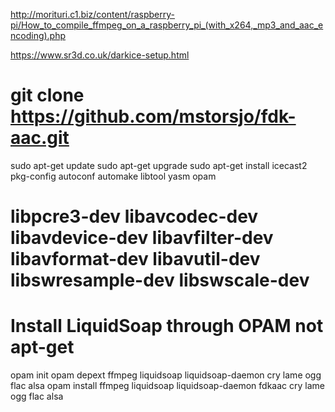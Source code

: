 


http://morituri.c1.biz/content/raspberry-pi/How_to_compile_ffmpeg_on_a_raspberry_pi_(with_x264,_mp3_and_aac_encoding).php

https://www.sr3d.co.uk/darkice-setup.html

# git clone https://github.com/mstorsjo/fdk-aac.git 

sudo apt-get update
sudo apt-get upgrade
sudo apt-get install icecast2 pkg-config autoconf automake libtool yasm opam 


# libpcre3-dev libavcodec-dev libavdevice-dev libavfilter-dev libavformat-dev libavutil-dev libswresample-dev libswscale-dev

# Install LiquidSoap through OPAM not apt-get
opam init
opam depext ffmpeg liquidsoap liquidsoap-daemon cry lame ogg flac alsa
opam install ffmpeg liquidsoap liquidsoap-daemon fdkaac cry lame ogg flac alsa


<!-- 
./autogen.sh
./configure --enable-shared --enable-static
sudo make -j4
sudo make install
sudo ldconfig




/home/pi/phonostreamer/phono.liq

chmod 777 /run/liquidsoap
/etc/init.d/liquidsoap start -->